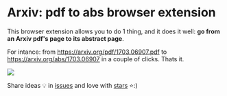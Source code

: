 # Arxiv: pdf to abs browser extension

This browser extension allows you to do 1 thing, and it does it well: **go from an Arxiv pdf's page to its abstract page**.

For intance: from https://arxiv.org/pdf/1703.06907.pdf to https://arxiv.org/abs/1703.06907 in a couple of clicks. Thats it.

![](https://github.com/vict0rsch/arxiv-pdf-abs/blob/master/show.gif)

Share ideas 💡 in [issues](https://github.com/vict0rsch/arxiv-pdf-abs/issues) and love with [stars](https://github.com/vict0rsch/arxiv-pdf-abs/stargazers) ⭐️:)

